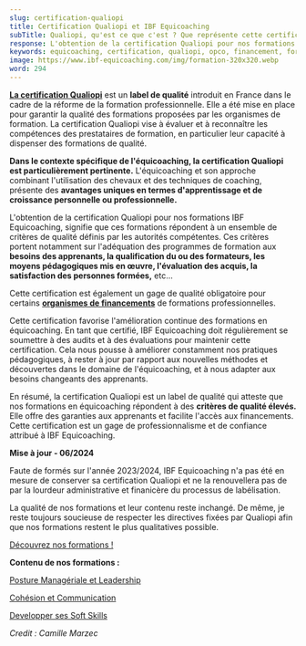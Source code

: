 ```yaml
---
slug: certification-qualiopi
title: Certification Qualiopi et IBF Equicoaching
subTitle: Qualiopi, qu'est ce que c'est ? Que représente cette certification pour nos formations ?
response: L'obtention de la certification Qualiopi pour nos formations IBF Equicoaching, signifie que ces formations répondent à un ensemble de critères de qualité définis par les autorités compétentes.
keywords: equicoaching, certification, qualiopi, opco, financement, formation, qualité, amélioration continue
image: https://www.ibf-equicoaching.com/img/formation-320x320.webp
word: 294
---
```

**[La certification Qualiopi](https://travail-emploi.gouv.fr/formation-professionnelle/acteurs-cadre-et-qualite-de-la-formation-professionnelle/article/qualiopi-marque-de-certification-qualite-des-prestataires-de-formation)** est un **label de qualité** introduit en France dans le cadre de la réforme de la formation professionnelle. Elle a été mise en place pour garantir la qualité des formations proposées par les organismes de formation. La certification Qualiopi vise à évaluer et à reconnaître les compétences des prestataires de formation, en particulier leur capacité à dispenser des formations de qualité.

**Dans le contexte spécifique de l'équicoaching, la certification Qualiopi est particulièrement pertinente.** L'équicoaching et son approche combinant l'utilisation des chevaux et des techniques de coaching, présente des **avantages uniques en termes d'apprentissage et de croissance personnelle ou professionnelle.**

L'obtention de la certification Qualiopi pour nos formations IBF Equicoaching, signifie que ces formations répondent à un ensemble de critères de qualité définis par les autorités compétentes. Ces critères portent notamment sur l'adéquation des programmes de formation aux **besoins des apprenants, la qualification du ou des formateurs, les moyens pédagogiques mis en œuvre, l'évaluation des acquis, la satisfaction des personnes formées,** etc...

Cette certification est également un gage de qualité obligatoire pour certains **[organismes de financements](https://www.opco.fr/info/definition-dun-opco)** de formations professionnelles.

Cette certification favorise l'amélioration continue des formations en équicoaching. En tant que certifié, IBF Equicoaching doit régulièrement se soumettre à des audits et à des évaluations pour maintenir cette certification. Cela nous pousse à améliorer constamment nos pratiques pédagogiques, à rester à jour par rapport aux nouvelles méthodes et découvertes dans le domaine de l'équicoaching, et à nous adapter aux besoins changeants des apprenants.

En résumé, la certification Qualiopi est un label de qualité qui atteste que nos formations en équicoaching répondent à des **critères de qualité élevés.** Elle offre des garanties aux apprenants et facilite l'accès aux financements. Cette certification est un gage de professionnalisme et de confiance attribué à IBF Equicoaching.

**Mise à jour - 06/2024**

Faute de formés sur l'année 2023/2024, IBF Equicoaching n'a pas été en mesure de conserver sa certification Qualiopi et ne la renouvellera pas de par la lourdeur administrative et finanicère du processus de labélisation. 
 
La qualité de nos formations et leur contenu reste inchangé. De même, je reste toujours soucieuse de respecter les directives fixées par Qualiopi afin que nos formations restent le plus qualitatives possible.

[Découvrez nos formations !](/pricing-training)

**Contenu de nos formations :**

[Posture Managériale et Leadership](/program/manager-leadership)

[Cohésion et Communication](/program/cohesion-communication)

[Developper ses Soft Skills](/program/soft-skills)

*Credit : Camille Marzec*

